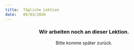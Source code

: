 ```yaml
---
title:  Tägliche Lektion
date:   05/03/2020
---
```


### <center>Wir arbeiten noch an dieser Lektion.</center>
<center>Bitte komme später zurück.</center>